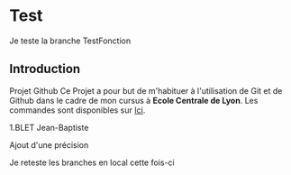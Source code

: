 # Test
Je teste la branche TestFonction
## Introduction
Projet Github
Ce Projet a pour but de m'habituer à l'utilisation de Git et de Github dans le cadre de mon cursus à **Ecole Centrale de Lyon**.
Les commandes sont disponibles sur [Ici](https://github.com/adam-p/markdown-here/wiki/Markdown-Cheatsheet "Markdown Cheatsheet").

  1.BLET Jean-Baptiste

Ajout d'une précision

Je reteste les branches en local cette fois-ci
